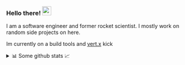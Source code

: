 ### Hello there! <img src="https://cdn3.emoji.gg/emojis/7431-lost-in-space.gif" alt="astronaut" width="24px"/>
I am a software engineer and former rocket scientist. I mostly work on random side projects on here. 

Im currently on a build tools and [vert.x](https://vertx.io/) kick

<details>
<summary>📊 Some github stats 📈</summary>
<br />

![Top Langs](https://github-readme-stats.vercel.app/api/top-langs/?username=mellemahp&layout=compact&hide=jupyter%20notebook,makefile,css,html)

![My Github stats](https://github-readme-stats.vercel.app/api?username=mellemahp&count_private=true&show_icons=true&theme=onedark)

</details>
